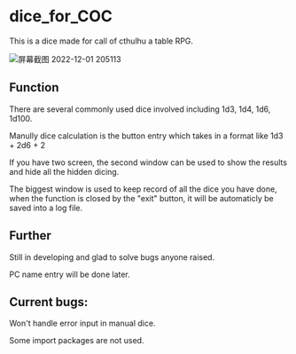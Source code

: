 # dice_for_COC

This is a dice made for call of cthulhu a table RPG.

![屏幕截图 2022-12-01 205113](https://user-images.githubusercontent.com/74366156/205022027-2a4f1a1e-9e10-403d-9505-cba7bbc7504f.png)

## Function
There are several commonly used dice involved including 1d3, 1d4, 1d6, 1d100.

Manully dice calculation is the button entry which takes in a format like 1d3 + 2d6 + 2

If you have two screen, the second window can be used to show the results and hide all the hidden dicing.

The biggest window is used to keep record of all the dice you have done, when the function is closed by the "exit" button, it will be automaticly be saved into a log file.


## Further
Still in developing and glad to solve bugs anyone raised.

PC name entry will be done later.

## Current bugs:
Won't handle error input in manual dice.

Some import packages are not used.
